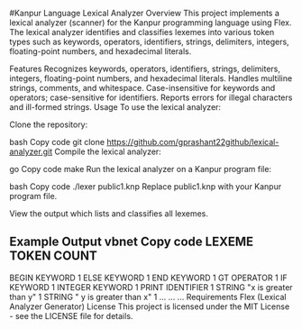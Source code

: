 #Kanpur Language Lexical Analyzer
Overview
This project implements a lexical analyzer (scanner) for the Kanpur programming language using Flex. The lexical analyzer identifies and classifies lexemes into various token types such as keywords, operators, identifiers, strings, delimiters, integers, floating-point numbers, and hexadecimal literals.

Features
Recognizes keywords, operators, identifiers, strings, delimiters, integers, floating-point numbers, and hexadecimal literals.
Handles multiline strings, comments, and whitespace.
Case-insensitive for keywords and operators; case-sensitive for identifiers.
Reports errors for illegal characters and ill-formed strings.
Usage
To use the lexical analyzer:

Clone the repository:

bash
Copy code
git clone https://github.com/gprashant22github/lexical-analyzer.git
Compile the lexical analyzer:

go
Copy code
make
Run the lexical analyzer on a Kanpur program file:

bash
Copy code
./lexer public1.knp
Replace public1.knp with your Kanpur program file.

View the output which lists and classifies all lexemes.

Example Output
vbnet
Copy code
LEXEME      TOKEN             COUNT
-----------------------------------
BEGIN       KEYWORD           1
ELSE        KEYWORD           1
END         KEYWORD           1
GT          OPERATOR          1
IF          KEYWORD           1
INTEGER     KEYWORD           1
PRINT       IDENTIFIER        1
STRING      "x is greater than y" 1
STRING      " y is greater than x" 1
...         ...               ...
Requirements
Flex (Lexical Analyzer Generator)
License
This project is licensed under the MIT License - see the LICENSE file for details.
